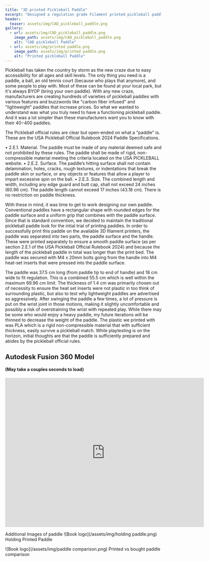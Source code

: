 ```yaml
---
title: "3D printed Pickleball Paddle"
excerpt: "Designed a regulation grade Filament printed pickleball paddle"
header:
  teaser: assets/img/CAD_pickleball_paddle.png
gallery:
  - url: assets/img/CAD_pickleball_paddle.png
    image_path: assets/img/CAD_pickleball_paddle.png
    alt: "CAD pickleball Paddle"
  - url: assets/img/printed paddle.png
    image_path: assets/img/printed paddle.png
    alt: "Printed pickleball Paddle"
---
```



Pickleball has taken the country by storm as the new craze due to easy accessibility for all ages and skill levels. The only thing you need is a paddle, a ball, an old tennis court (because who plays that anymore), and some people to play with. Most of these can be found at your local park, but it's always BYOP (bring your own paddle). With any new craze, manufacturers are creating hundreds of varieties of pickleball paddles with various features and buzzwords like "carbon fiber infused" and "lightweight" paddles that increase prices. So what we wanted to understand was what you truly need to have a functioning pickleball paddle. And it was a lot simpler than these manufacturers want you to know with their $40-$400 paddles.

The Pickleball official rules are clear but open-ended on what a "paddle" is. These are the USA Pickleball Official Rulebook 2024 Paddle Specifications. 
 
• 2.E.1. Material. The paddle must be made of any material deemed safe and not prohibited by these rules. The paddle shall be made of rigid, non-compressible material meeting the criteria located on the USA PICKLEBALL website. 
• 2.E.2. Surface. The paddle’s hitting surface shall not contain delamination, holes, cracks, rough textures, or indentations that break the paddle skin or surface, or any objects or features that allow a player to impart excessive spin on the ball. 
• 2.E.3. Size. The combined length and width, including any edge guard and butt cap, shall not exceed 24 inches (60.96 cm). The paddle length cannot exceed 17 inches (43.18 cm). There is no restriction on paddle thickness.

With these in mind, it was time to get to work designing our own paddle. Conventional paddles have a rectangular shape with rounded edges for the paddle surface and a uniform grip that combines with the paddle surface. Since that is standard convention, we decided to maintain the traditional pickleball paddle look for the intial trial of printing paddles. In order to successfully print this paddle on the available 3D filament printers, the paddle was separated into two parts, the paddle surface and the handle. These were printed separately to ensure a smooth paddle surface (as per section 2.E.1 of the USA Pickleball Official Rulebook 2024) and because the length of the pickleball paddle in total was longer than the print bed. The paddle was secured with M4 x 20mm bolts going from the handle into M4 heat-set inserts that were pressed into the paddle surface.

The paddle was 37.5 cm long (from paddle tip to end of handle)  and 18 cm wide to fit regulation. This is a combined 55.5 cm which is well within the maximum 69.96 cm limit. The thickness of 1.4 cm was primarily chosen out of necessity to ensure the heat set inserts were not plastic in too think of surrounding plastic, but also to test why lightweight paddles are advertised so aggressively. After swinging the paddle a few times, a lot of pressure is put on the wrist joint in those motions, making it slightly uncomfortable and possibly a risk of overstraining the wrist with repeated play. While there may be some who would enjoy a heavy paddle, my future iterations will be thinned to decrease the weight of the paddle.
The plastic we printed with was PLA which is a rigid non-compressible material that with sufficient thickness, easily survive a pickleball match. While playtesting is on the horizon, initial thoughts are that the paddle is sufficiently prepared and abides by the pickleball official rules.


## Autodesk Fusion 360 Model
#### (May take a couples seconds to load)
<iframe src="https://vanderbilt643.autodesk360.com/shares/public/SH512d4QTec90decfa6e0f12d749733940cd?mode=embed" width="640" height="480" allowfullscreen="true" webkitallowfullscreen="true" mozallowfullscreen="true"  frameborder="0"></iframe>



Additional Images of paddle
![Book logo](/assets/img/holding paddle.png)
Holding Printed Paddle

![Book logo](/assets/img/paddle comparison.png)
Printed vs bought paddle comparison
